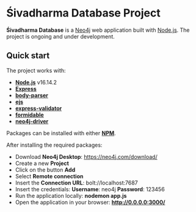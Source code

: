 # Śivadharma Database Project

**Śivadharma Database** is a [Neo4j](https://neo4j.com/) web application built with [Node.js](https://nodejs.org/en/). 
The project is ongoing and under development.

## Quick start

The project works with:

- [**Node.js**](https://nodejs.org/en/) v16.14.2
- [**Express**](https://www.npmjs.com/package/express)
- [**body-parser**](https://www.npmjs.com/package/body-parser)
- [**ejs**](https://www.npmjs.com/package/ejs)
- [**express-validator**](https://www.npmjs.com/package/express-validator)
- [**formidable**](https://www.npmjs.com/package/formidable)
- [**neo4j-driver**](https://www.npmjs.com/package/neo4j-driver)

Packages can be installed with either [**NPM**](https://www.npmjs.com/).

After installing the required packages:

- Download **Neo4j Desktop**: https://neo4j.com/download/
- Create a new **Project**
- Click on the button **Add**
- Select **Remote connection**
- Insert the **Connection URL**: bolt://localhost:7687
- Insert the credentials:
  **Username**: neo4j
  **Password**: 123456
- Run the application locally: **nodemon app.js**
- Open the application in your browser: **http://0.0.0.0:3000/**
